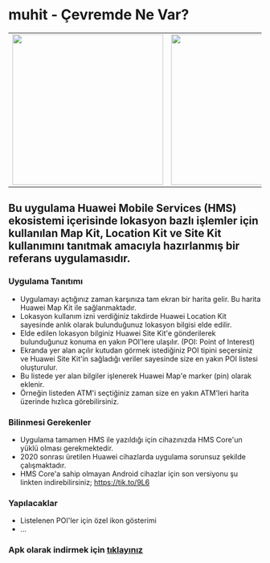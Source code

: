 # muhit - Çevremde Ne Var?

<table>
<tr>
<td>
<img src="https://www.yuklio.com/f/zaryl-screenshot_20200624_164647_kodz.org.cevremdenevar.jpg" width="300">
</td>
<td>
<img src="https://www.yuklio.com/f/0SSQ4-screenshot_20200624_164655_kodz.org.cevremdenevar.jpg" width="300">
</td>
<td>
<img src="https://www.yuklio.com/f/oz0P7-screenshot_20200624_164738_kodz.org.cevremdenevar.jpg" width="300">
</td>
</tr>
</table>


## Bu uygulama Huawei Mobile Services (HMS) ekosistemi içerisinde lokasyon bazlı işlemler için kullanılan Map Kit, Location Kit ve Site Kit kullanımını tanıtmak amacıyla hazırlanmış bir referans uygulamasıdır.



### Uygulama Tanıtımı

- Uygulamayı açtığınız zaman karşınıza tam ekran bir harita gelir. Bu harita Huawei Map Kit ile sağlanmaktadır.
- Lokasyon kullanım izni verdiğiniz takdirde Huawei Location Kit sayesinde anlık olarak bulunduğunuz lokasyon bilgisi elde edilir.
- Elde edilen lokasyon bilginiz Huawei Site Kit'e gönderilerek bulunduğunuz konuma en yakın POI'lere ulaşılır. (POI: Point of Interest)
- Ekranda yer alan açılır kutudan görmek istediğiniz POI tipini seçersiniz ve Huawei Site Kit'in sağladığı veriler sayesinde size en yakın POI listesi oluşturulur.
- Bu listede yer alan bilgiler işlenerek Huawei Map'e marker (pin) olarak eklenir.
- Örneğin listeden ATM'i seçtiğiniz zaman size en yakın ATM'leri harita üzerinde hızlıca görebilirsiniz.


### Bilinmesi Gerekenler
- Uygulama tamamen HMS ile yazıldığı için cihazınızda HMS Core'un yüklü olması gerekmektedir.
- 2020 sonrası üretilen Huawei cihazlarda uygulama sorunsuz şekilde çalışmaktadır.
- HMS Core'a sahip olmayan Android cihazlar için son versiyonu şu linkten indirebilirsiniz; https://tik.to/9L6


### Yapılacaklar
- Listelenen POI'ler için özel ikon gösterimi
- ...


### Apk olarak indirmek için <a href="https://www.yuklio.com/04phL" target="_blank">tıklayınız</a>

